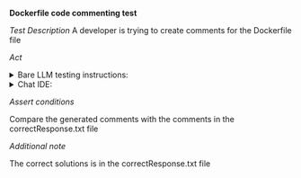 **Dockerfile code commenting test**

*Test Description*
A developer is trying to create comments for the Dockerfile file

*Act*

<details>
<summary>Bare LLM testing instructions:</summary>

- Open the prompt.txt file
- Copy a question located in the prompt.txt file to the chat window
- Submit the question
- Open the project code-explanation/dockerfile-comments
- Open the Dockerfile file
- Change the Dockerfile implementation to the suggested implementation

</details>

<details>
<summary>Chat IDE:</summary>

- Open the project code-explanation/dockerfile-comments/java
- Open the Dockerfile file
- Highlight the Dockerfile file
- Type in the chat window:

> Add detailed comments to the Dockerfile file definition

- Change the Dockerfile implementation to the suggested implementation

</details>

*Assert conditions*

Compare the generated comments with the comments in the correctResponse.txt file

*Additional note*

The correct solutions is in the correctResponse.txt file
